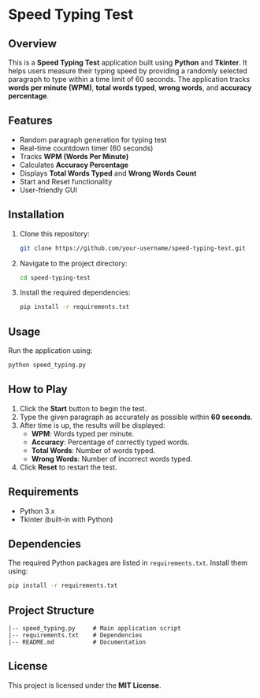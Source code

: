 # Speed Typing Test

## Overview
This is a **Speed Typing Test** application built using **Python** and **Tkinter**. It helps users measure their typing speed by providing a randomly selected paragraph to type within a time limit of 60 seconds. The application tracks **words per minute (WPM)**, **total words typed**, **wrong words**, and **accuracy percentage**.

## Features
- Random paragraph generation for typing test
- Real-time countdown timer (60 seconds)
- Tracks **WPM (Words Per Minute)**
- Calculates **Accuracy Percentage**
- Displays **Total Words Typed** and **Wrong Words Count**
- Start and Reset functionality
- User-friendly GUI

## Installation
1. Clone this repository:
   ```bash
   git clone https://github.com/your-username/speed-typing-test.git
   ```
2. Navigate to the project directory:
   ```bash
   cd speed-typing-test
   ```
3. Install the required dependencies:
   ```bash
   pip install -r requirements.txt
   ```

## Usage
Run the application using:
```bash
python speed_typing.py
```

## How to Play
1. Click the **Start** button to begin the test.
2. Type the given paragraph as accurately as possible within **60 seconds**.
3. After time is up, the results will be displayed:
   - **WPM**: Words typed per minute.
   - **Accuracy**: Percentage of correctly typed words.
   - **Total Words**: Number of words typed.
   - **Wrong Words**: Number of incorrect words typed.
4. Click **Reset** to restart the test.

## Requirements
- Python 3.x
- Tkinter (built-in with Python)

## Dependencies
The required Python packages are listed in `requirements.txt`. Install them using:
```bash
pip install -r requirements.txt
```

## Project Structure
```
|-- speed_typing.py     # Main application script
|-- requirements.txt    # Dependencies
|-- README.md           # Documentation
```

## License
This project is licensed under the **MIT License**.


